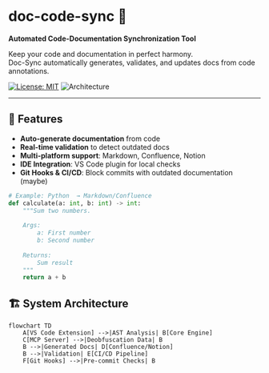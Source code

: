 # doc-code-sync 🔄

**Automated Code-Documentation Synchronization Tool**  

Keep your code and documentation in perfect harmony.  
Doc-Sync automatically generates, validates, and updates docs from code annotations.

[![License: MIT](https://img.shields.io/badge/License-MIT-blue.svg)](LICENSE)
![Architecture](https://img.shields.io/badge/Architecture-Modular-blueviolet)

---

## 🌟 Features

- **Auto-generate documentation** from code
- **Real-time validation** to detect outdated docs  
- **Multi-platform support**: Markdown, Confluence, Notion  
- **IDE Integration**: VS Code plugin for local checks 
- **Git Hooks & CI/CD**: Block commits with outdated documentation (maybe) 

```python
# Example: Python  → Markdown/Confluence
def calculate(a: int, b: int) -> int:
    """Sum two numbers.
    
    Args:
        a: First number
        b: Second number
        
    Returns:
        Sum result
    """
    return a + b
```

## 🏗 System Architecture

```mermaid
flowchart TD
    A[VS Code Extension] -->|AST Analysis| B[Core Engine]
    C[MCP Server] -->|Deobfuscation Data| B
    B -->|Generated Docs| D[Confluence/Notion]
    B -->|Validation| E[CI/CD Pipeline]
    F[Git Hooks] -->|Pre-commit Checks| B
```
